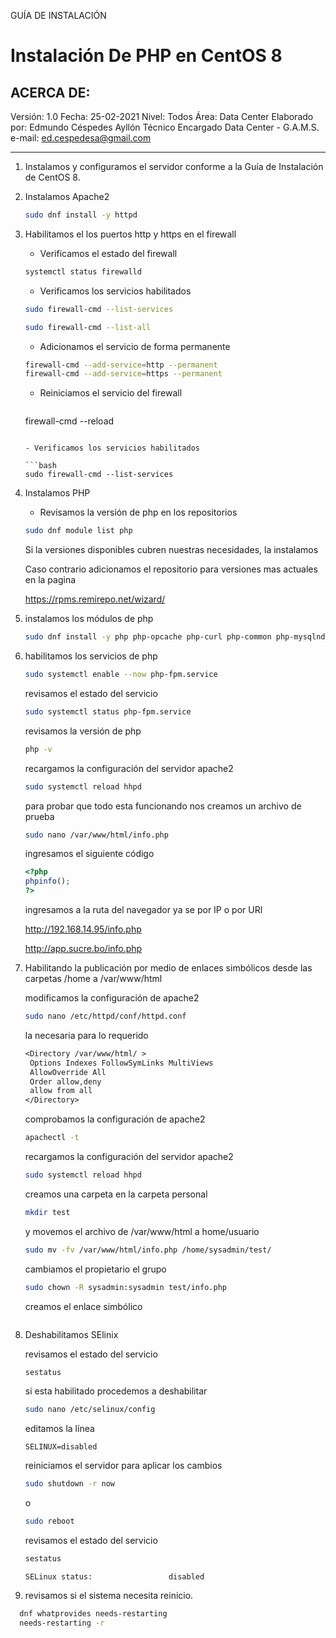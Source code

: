 GUÍA DE INSTALACIÓN 

# Instalación De PHP en CentOS 8

## ACERCA DE:

Versión: 1.0
Fecha: 25-02-2021
Nivel: Todos
Área: Data Center
Elaborado por: Edmundo Céspedes Ayllón
Técnico Encargado Data Center - G.A.M.S.
e-mail: [ed.cespedesa@gmail.com](ed.cespedesa@gmail.com)

------

1. Instalamos y configuramos el servidor conforme a la Guía de Instalación de CentOS 8.

2. Instalamos Apache2

   ```bash
   sudo dnf install -y httpd
   ```

3. Habilitamos el  los puertos http y https en el firewall

   - Verificamos el estado del firewall

   ```bash
   systemctl status firewalld
   ```

   - Verificamos los servicios habilitados

   ```bash
   sudo firewall-cmd --list-services
   ```

   ```bash
   sudo firewall-cmd --list-all
   ```

   - Adicionamos el servicio de forma permanente

   ```bash
   firewall-cmd --add-service=http --permanent
   firewall-cmd --add-service=https --permanent
   ```

   - Reiniciamos el servicio del firewall    

     ```bash
   firewall-cmd --reload
     ```

   - Verificamos los servicios habilitados

     ```bash
   sudo firewall-cmd --list-services
     ```

4. Instalamos PHP

   - Revisamos la versión de php en los repositorios

   ```bash
   sudo dnf module list php
   ```

   Si la versiones disponibles cubren nuestras necesidades, la instalamos

   Caso contrario adicionamos el repositorio para versiones mas actuales en la pagina 

   https://rpms.remirepo.net/wizard/

5. instalamos los módulos de php

   ```bash
   sudo dnf install -y php php-opcache php-curl php-common php-mysqlnd php-gd
   ```

6. habilitamos los servicios de php

   ```bash
   sudo systemctl enable --now php-fpm.service
   ```

   revisamos el estado del servicio

   ```bash
   sudo systemctl status php-fpm.service
   ```

   revisamos la versión de php

   ```bash
   php -v
   ```

   recargamos la configuración del servidor apache2

   ```bash
   sudo systemctl reload hhpd
   ```

   para probar que todo esta funcionando nos creamos un archivo de prueba

   ```bash
   sudo nano /var/www/html/info.php
   ```

    ingresamos el siguiente código

   ```php
   <?php
   phpinfo();
   ?>
   ```

   ingresamos a la ruta del navegador ya se por IP o por URl

   http://192.168.14.95/info.php

   http://app.sucre.bo/info.php

7. Habilitando la publicación por medio de enlaces simbólicos desde las carpetas /home a /var/www/html

   modificamos la configuración de apache2

   ```bash
   sudo nano /etc/httpd/conf/httpd.conf 
   ```

   la necesaria para lo requerido

   ```tex
   <Directory /var/www/html/ >
   	Options Indexes FollowSymLinks MultiViews
   	AllowOverride All
   	Order allow,deny
   	allow from all
   </Directory>
   ```

   comprobamos la configuración de apache2

   ```bash
   apachectl -t
   ```

   recargamos la configuración del servidor apache2

   ```bash
   sudo systemctl reload hhpd
   ```

   creamos una carpeta en la carpeta personal 

   ```bash
   mkdir test
   ```

   y movemos el archivo de /var/www/html a home/usuario

   ```bash
   sudo mv -fv /var/www/html/info.php /home/sysadmin/test/
   ```

   cambiamos el propietario el grupo

   ```bash
   sudo chown -R sysadmin:sysadmin test/info.php
   ```

   creamos el enlace simbólico

   ```
   
   ```

   

8. Deshabilitamos SElinix

   revisamos el estado del servicio

   ```bash
   sestatus
   ```

   si esta habilitado procedemos a deshabilitar

   ```bash
   sudo nano /etc/selinux/config
   ```

   editamos la línea

   ```
   SELINUX=disabled
   ```

   reiniciamos el servidor para aplicar los cambios

   ```bash
   sudo shutdown -r now
   ```

   o

   ```bash
   sudo reboot
   ```

   revisamos el estado del servicio

   ```bash
   sestatus
   ```

   ```output
   SELinux status:                 disabled
   ```

9. revisamos si el sistema necesita reinicio.


  ```bash
    dnf whatprovides needs-restarting
    needs-restarting -r
  ```